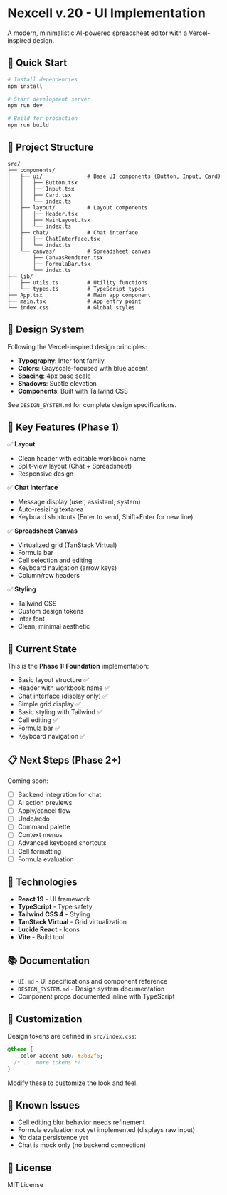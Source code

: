 # Nexcell v.20 - UI Implementation

A modern, minimalistic AI-powered spreadsheet editor with a Vercel-inspired design.

## 🚀 Quick Start

```powershell
# Install dependencies
npm install

# Start development server
npm run dev

# Build for production
npm run build
```

## 📁 Project Structure

```
src/
├── components/
│   ├── ui/              # Base UI components (Button, Input, Card)
│   │   ├── Button.tsx
│   │   ├── Input.tsx
│   │   ├── Card.tsx
│   │   └── index.ts
│   ├── layout/          # Layout components
│   │   ├── Header.tsx
│   │   ├── MainLayout.tsx
│   │   └── index.ts
│   ├── chat/            # Chat interface
│   │   ├── ChatInterface.tsx
│   │   └── index.ts
│   └── canvas/          # Spreadsheet canvas
│       ├── CanvasRenderer.tsx
│       ├── FormulaBar.tsx
│       └── index.ts
├── lib/
│   ├── utils.ts         # Utility functions
│   └── types.ts         # TypeScript types
├── App.tsx              # Main app component
├── main.tsx             # App entry point
└── index.css            # Global styles
```

## 🎨 Design System

Following the Vercel-inspired design principles:

- **Typography**: Inter font family
- **Colors**: Grayscale-focused with blue accent
- **Spacing**: 4px base scale
- **Shadows**: Subtle elevation
- **Components**: Built with Tailwind CSS

See `DESIGN_SYSTEM.md` for complete design specifications.

## 🧩 Key Features (Phase 1)

✅ **Layout**
- Clean header with editable workbook name
- Split-view layout (Chat + Spreadsheet)
- Responsive design

✅ **Chat Interface**
- Message display (user, assistant, system)
- Auto-resizing textarea
- Keyboard shortcuts (Enter to send, Shift+Enter for new line)

✅ **Spreadsheet Canvas**
- Virtualized grid (TanStack Virtual)
- Formula bar
- Cell selection and editing
- Keyboard navigation (arrow keys)
- Column/row headers

✅ **Styling**
- Tailwind CSS
- Custom design tokens
- Inter font
- Clean, minimal aesthetic

## 🎯 Current State

This is the **Phase 1: Foundation** implementation:

- Basic layout structure ✅
- Header with workbook name ✅
- Chat interface (display only) ✅
- Simple grid display ✅
- Basic styling with Tailwind ✅
- Cell editing ✅
- Formula bar ✅
- Keyboard navigation ✅

## 📋 Next Steps (Phase 2+)

Coming soon:
- [ ] Backend integration for chat
- [ ] AI action previews
- [ ] Apply/cancel flow
- [ ] Undo/redo
- [ ] Command palette
- [ ] Context menus
- [ ] Advanced keyboard shortcuts
- [ ] Cell formatting
- [ ] Formula evaluation

## 🔧 Technologies

- **React 19** - UI framework
- **TypeScript** - Type safety
- **Tailwind CSS 4** - Styling
- **TanStack Virtual** - Grid virtualization
- **Lucide React** - Icons
- **Vite** - Build tool

## 📚 Documentation

- `UI.md` - UI specifications and component reference
- `DESIGN_SYSTEM.md` - Design system documentation
- Component props documented inline with TypeScript

## 🎨 Customization

Design tokens are defined in `src/index.css`:

```css
@theme {
  --color-accent-500: #3b82f6;
  /* ... more tokens */
}
```

Modify these to customize the look and feel.

## 🐛 Known Issues

- Cell editing blur behavior needs refinement
- Formula evaluation not yet implemented (displays raw input)
- No data persistence yet
- Chat is mock only (no backend connection)

## 📄 License

MIT License

